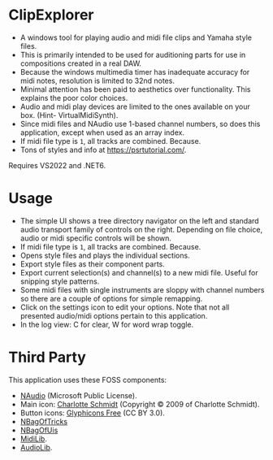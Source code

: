 # ClipExplorer

- A windows tool for playing audio and midi file clips and Yamaha style files.
- This is primarily intended to be used for auditioning parts for use in compositions created in a real DAW.
- Because the windows multimedia timer has inadequate accuracy for midi notes, resolution is limited to 32nd notes.
- Minimal attention has been paid to aesthetics over functionality. This explains the poor color choices.
- Audio and midi play devices are limited to the ones available on your box. (Hint- VirtualMidiSynth).
- Since midi files and NAudio use 1-based channel numbers, so does this application, except when used as an array index.
- If midi file type is `1`, all tracks are combined. Because.
- Tons of styles and info at https://psrtutorial.com/.

Requires VS2022 and .NET6.

# Usage

- The simple UI shows a tree directory navigator on the left and standard audio transport family of controls on the right.
  Depending on file choice, audio or midi specific controls will be shown.
- If midi file type is `1`, all tracks are combined. Because.
- Opens style files and plays the individual sections.
- Export style files as their component parts.
- Export current selection(s) and channel(s) to a new midi file. Useful for snipping style patterns.
- Some midi files with single instruments are sloppy with channel numbers so there are a couple of options for simple remapping.
- Click on the settings icon to edit your options. Note that not all presented audio/midi options pertain to this application.
- In the log view: C for clear, W for word wrap toggle.

# Third Party

This application uses these FOSS components:
- [NAudio](https://github.com/naudio/NAudio) (Microsoft Public License).
- Main icon: [Charlotte Schmidt](http://pattedemouche.free.fr/) (Copyright © 2009 of Charlotte Schmidt).
- Button icons: [Glyphicons Free](http://glyphicons.com/) (CC BY 3.0).
- [NBagOfTricks](https://github.com/cepthomas/NBagOfTricks/blob/main/README.md)
- [NBagOfUis](https://github.com/cepthomas/NBagOfUis/blob/main/README.md)
- [MidiLib](https://github.com/cepthomas/MidiLib/blob/main/README.md).
- [AudioLib](https://github.com/cepthomas/AudioLib/blob/main/README.md).
